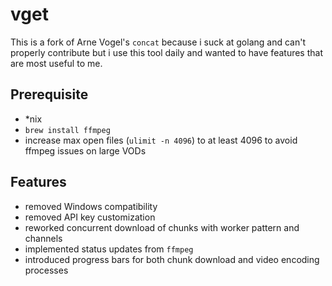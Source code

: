 # vget

This is a fork of Arne Vogel's `concat` because i suck at golang and can't properly contribute but i use this tool daily and wanted to have features that are most useful to me.

## Prerequisite

- \*nix
- `brew install ffmpeg`
- increase max open files (`ulimit -n 4096`) to at least 4096 to avoid ffmpeg issues on large VODs

## Features

- removed Windows compatibility
- removed API key customization
- reworked concurrent download of chunks with worker pattern and channels
- implemented status updates from `ffmpeg`
- introduced progress bars for both chunk download and video encoding processes
